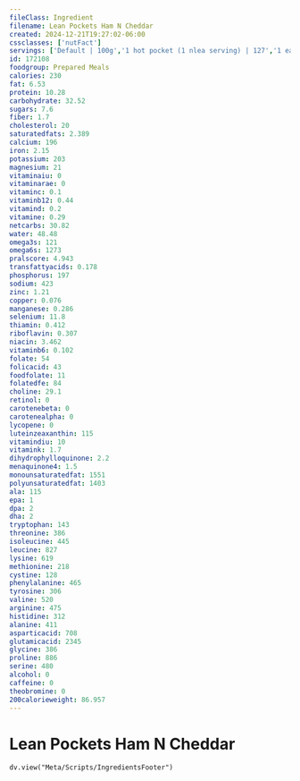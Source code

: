 ```yaml
---
fileClass: Ingredient
filename: Lean Pockets Ham N Cheddar
created: 2024-12-21T19:27:02-06:00
cssclasses: ['nutFact']
servings: ['Default | 100g','1 hot pocket (1 nlea serving) | 127','1 each (analytical measurement) | 129']
id: 172108
foodgroup: Prepared Meals
calories: 230
fat: 6.53
protein: 10.28
carbohydrate: 32.52
sugars: 7.6
fiber: 1.7
cholesterol: 20
saturatedfats: 2.389
calcium: 196
iron: 2.15
potassium: 203
magnesium: 21
vitaminaiu: 0
vitaminarae: 0
vitaminc: 0.1
vitaminb12: 0.44
vitamind: 0.2
vitamine: 0.29
netcarbs: 30.82
water: 48.48
omega3s: 121
omega6s: 1273
pralscore: 4.943
transfattyacids: 0.178
phosphorus: 197
sodium: 423
zinc: 1.21
copper: 0.076
manganese: 0.286
selenium: 11.8
thiamin: 0.412
riboflavin: 0.307
niacin: 3.462
vitaminb6: 0.102
folate: 54
folicacid: 43
foodfolate: 11
folatedfe: 84
choline: 29.1
retinol: 0
carotenebeta: 0
carotenealpha: 0
lycopene: 0
luteinzeaxanthin: 115
vitamindiu: 10
vitamink: 1.7
dihydrophylloquinone: 2.2
menaquinone4: 1.5
monounsaturatedfat: 1551
polyunsaturatedfat: 1403
ala: 115
epa: 1
dpa: 2
dha: 2
tryptophan: 143
threonine: 386
isoleucine: 445
leucine: 827
lysine: 619
methionine: 218
cystine: 128
phenylalanine: 465
tyrosine: 306
valine: 520
arginine: 475
histidine: 312
alanine: 411
asparticacid: 708
glutamicacid: 2345
glycine: 386
proline: 886
serine: 480
alcohol: 0
caffeine: 0
theobromine: 0
200calorieweight: 86.957
---
```


# Lean Pockets Ham N Cheddar

```dataviewjs
dv.view("Meta/Scripts/IngredientsFooter")
```